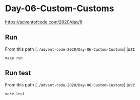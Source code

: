 # Day-06-Custom-Customs
https://adventofcode.com/2020/day/6

## Run

From this path (`./advent-code-2020/Day-06-Custom-Customs`) just:

`make run`

## Run test

From this path (`./advent-code-2020/Day-06-Custom-Customs`) just:

`make test`
